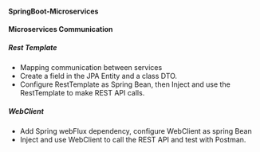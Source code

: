 #### SpringBoot-Microservices

#### Microservices Communication
##### Rest Template
- Mapping communication between services
- Create a field in the JPA Entity and a class DTO.
- Configure RestTemplate as Spring Bean, then Inject and use the RestTemplate to make REST API calls.
##### WebClient
- Add Spring webFlux dependency, configure WebClient as spring Bean
- Inject and use WebClient to call the REST API and test with Postman.
